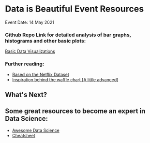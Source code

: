 # Data is Beautiful Event Resources
Event Date: 14 May 2021

### Github Repo Link for detailed analysis of bar graphs, histograms and other basic plots: 
<a href="https://github.com/icoder18/Basic-Data-Visualizations">Basic Data Visualizations</a>


### Further reading:
<ul>
  <li> <a href="https://www.kaggle.com/joshuaswords/netflix-data-visualization">Based on the Netflix Dataset</a> </li>
  <li> <a href="https://www.kaggle.com/joshuaswords/covid-19-vaccination-progress?scriptVersionId=61187893"> Inspiration behind the waffle chart [A little advanced]</a> </li>
</ul>


## What's Next?
## Some great resources to become an expert in Data Science:
<ul>
  <li> <a href="https://github.com/devrc1234/awesome-datascience">Awesome Data Science</a> </li>
  <li> <a href="https://github.com/FavioVazquez/ds-cheatsheets">Cheatsheet</a> </li>
</ul>
